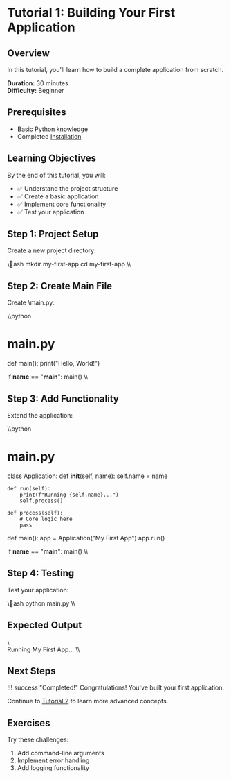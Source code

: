 # Tutorial 1: Building Your First Application

## Overview

In this tutorial, you'll learn how to build a complete application from scratch.

**Duration:** 30 minutes  
**Difficulty:** Beginner

## Prerequisites

- Basic Python knowledge
- Completed [Installation](../getting-started/installation.md)

## Learning Objectives

By the end of this tutorial, you will:

- ✅ Understand the project structure
- ✅ Create a basic application
- ✅ Implement core functionality
- ✅ Test your application

## Step 1: Project Setup

Create a new project directory:

\\\ash
mkdir my-first-app
cd my-first-app
\\\

## Step 2: Create Main File

Create \main.py\:

\\\python
# main.py
def main():
    print("Hello, World!")
    
if __name__ == "__main__":
    main()
\\\

## Step 3: Add Functionality

Extend the application:

\\\python
# main.py
class Application:
    def __init__(self, name):
        self.name = name
    
    def run(self):
        print(f"Running {self.name}...")
        self.process()
    
    def process(self):
        # Core logic here
        pass

def main():
    app = Application("My First App")
    app.run()
    
if __name__ == "__main__":
    main()
\\\

## Step 4: Testing

Test your application:

\\\ash
python main.py
\\\

## Expected Output

\\\
Running My First App...
\\\

## Next Steps

!!! success "Completed!"
    Congratulations! You've built your first application.

Continue to [Tutorial 2](tutorial-2.md) to learn more advanced concepts.

## Exercises

Try these challenges:

1. Add command-line arguments
2. Implement error handling
3. Add logging functionality

